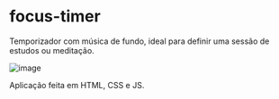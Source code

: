 # focus-timer

Temporizador com música de fundo, ideal para definir uma sessão de estudos ou meditação.

![image](https://user-images.githubusercontent.com/68011048/229627361-7ee6377e-bd45-4160-bbe1-0ac60450225c.png)

Aplicação feita em HTML, CSS e JS.
